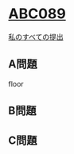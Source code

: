 # [ABC089](https://beta.atcoder.jp/contests/abc089)  
[私のすべての提出](https://beta.atcoder.jp/contests/abc089/submissions?f.Task=&f.Language=&f.Status=&f.User=tokizo)  
  
## A問題  
floor  
  
## B問題  

## C問題  
